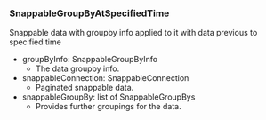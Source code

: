 ### SnappableGroupByAtSpecifiedTime
Snappable data with groupby info applied to it with data previous to specified time

- groupByInfo: SnappableGroupByInfo
  - The data groupby info.
- snappableConnection: SnappableConnection
  - Paginated snappable data.
- snappableGroupBy: list of SnappableGroupBys
  - Provides further groupings for the data.
